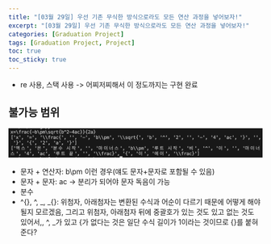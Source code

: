```yaml
---
title: "[03월 29일] 우선 기존 무식한 방식으로라도 모든 연산 과정을 넣어보자!"
excerpt: "[03월 29일] 우선 기존 무식한 방식으로라도 모든 연산 과정을 넣어보자!"
categories: [Graduation Project]
tags: [Graduation Project, Project]
toc: true
toc_sticky: true
---
```


- re 사용, 스택 사용 -> 어찌저찌해서 이 정도까지는 구현 완료

## 불가능 범위

![선행연구](../../assets/image/Graduation-Project/tring.png)

- 문자 + 연산자: b\\pm 이런 경우(얘도 문자+문자로 포함될 수 있음)
- 문자 + 문자: ac -> 분리가 되어야 문자 독음이 가능
- 분수
- ^{}, ^, _, _{}: 위첨자, 아래첨자는 변환된 수식과 어순이 다르기 때문에 어떻게 해야될지 모르겠음, 그리고 위첨자, 아래첨자 뒤에 중괄호가 있는 것도 있고 없는 것도 있어서,, ^, _가 있고 {가 없다는 것은 일단 수식 길이가 1이라는 것이므로 {}를 붙혀준다?

